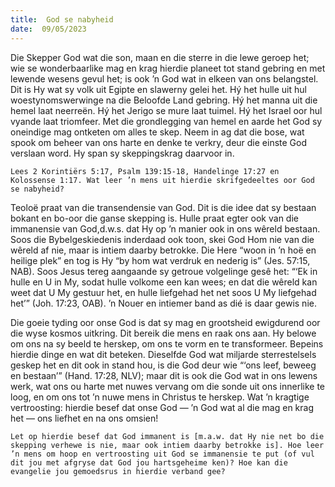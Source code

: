 ```yaml
---
title:  God se nabyheid
date:  09/05/2023
---
```


Die Skepper God wat die son, maan en die sterre in die lewe geroep het; wie se wonderbaarlike mag en krag hierdie planeet tot stand gebring en met lewende wesens gevul het; is ook ’n God wat in elkeen van ons belangstel. Dit is Hy wat sy volk uit Egipte en slawerny gelei het. Hý het hulle uit hul woestynomswerwinge na die Beloofde Land gebring. Hý het manna uit die hemel laat neerreën. Hý het Jerigo se mure laat tuimel. Hý het Israel oor hul vyande laat triomfeer. Met die grondlegging van hemel en aarde het God sy oneindige mag ontketen om alles te skep. Neem in ag dat die bose, wat spook om beheer van ons harte en denke te verkry, deur die einste God verslaan word. Hy span sy skeppingskrag daarvoor in.

`Lees 2 Korintiërs 5:17, Psalm 139:15-18, Handelinge 17:27 en Kolossense 1:17. Wat leer ’n mens uit hierdie skrifgedeeltes oor God se nabyheid?`

Teoloë praat van die transendensie van God. Dit is die idee dat sy bestaan bokant en bo-oor die ganse skepping is. Hulle praat egter ook van die immanensie van God,d.w.s. dat Hy op ’n manier ook in ons wêreld bestaan. Soos die Bybelgeskiedenis inderdaad ook toon, skei God Hom nie van die wêreld af nie, maar is intiem daarby betrokke. Die Here “woon in ’n hoë en heilige plek” en tog is Hy “by hom wat verdruk en nederig is” (Jes. 57:15, NAB). Soos Jesus tereg aangaande sy getroue volgelinge gesê het: “‘Ek in hulle en U in My, sodat hulle volkome een kan wees; en dat die wêreld kan weet dat U My gestuur het, en hulle liefgehad het net soos U My liefgehad het’” (Joh. 17:23, OAB). ’n Nouer en intiemer band as dié is daar gewis nie.

Die goeie tyding oor onse God is dat sy mag en grootsheid ewigdurend oor die wyse kosmos uitkring. Dit bereik die mens en raak ons aan. Hy belowe om ons na sy beeld te herskep, om ons te vorm en te transformeer. Bepeins hierdie dinge en wat dit beteken. Dieselfde God wat miljarde sterrestelsels geskep het en dit ook in stand hou, is die God deur wie “‘ons leef, beweeg en bestaan’” (Hand. 17:28, NLV); maar dit is ook die God wat in ons lewens werk, wat ons ou harte met nuwes vervang om die sonde uit ons innerlike te loog, en om ons tot ’n nuwe mens in Christus te herskep. Wat ’n kragtige vertroosting: hierdie besef dat onse God — ’n God wat al die mag en krag het — ons liefhet en na ons omsien!

`Let op hierdie besef dat God immanent is [m.a.w. dat Hy nie net bo die skepping verhewe is nie, maar ook intiem daarby betrokke is]. Hoe leer ’n mens om hoop en vertroosting uit God se immanensie te put (of vul dit jou met afgryse dat God jou hartsgeheime ken)? Hoe kan die evangelie jou gemoedsrus in hierdie verband gee?`